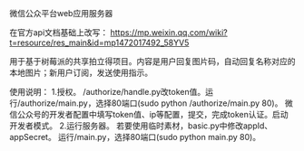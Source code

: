 
微信公众平台web应用服务器

在官方api文档基础上改写：
https://mp.weixin.qq.com/wiki?t=resource/res_main&id=mp1472017492_58YV5

用于基于树莓派的共享拍立得项目。内容是用户回复图片码，自动回复名称对应的本地图片；新用户订阅，发送使用指示。

使用说明：
1.授权。
	/authorize/handle.py改token值。运行/authorize/main.py，选择80端口(sudo python /authorize/main.py 80)。
	微信公众号的开发者配置中填写token值、ip等配置，提交，完成token认证。启动开发者模式。
2.运行服务器。
	若要使用临时素材，basic.py中修改appId、appSecret。
	运行/main.py，选择80端口(sudo python main.py 80)。